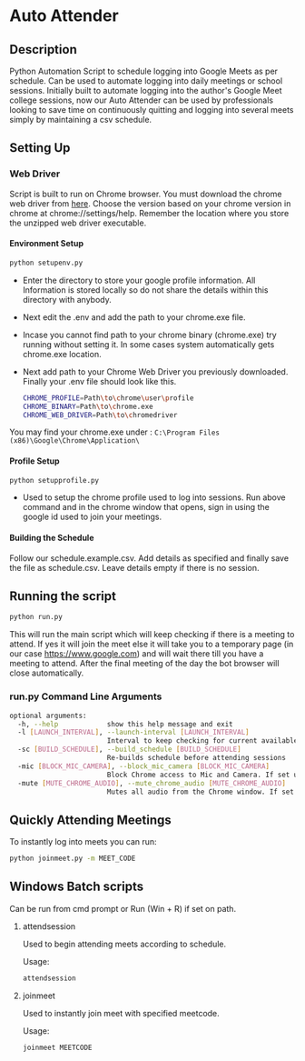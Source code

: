 # Auto Attender

## Description

Python Automation Script to schedule logging into Google Meets as per schedule. Can be used to automate logging into daily meetings or school sessions. Initially built to automate logging into the author's Google Meet college sessions, now our Auto Attender can be used by professionals looking to save time on continuously quitting and logging into several meets simply by maintaining a csv schedule.

## Setting Up

### Web Driver

Script is built to run on Chrome browser. You must download the chrome web driver from [here](https://sites.google.com/a/chromium.org/chromedriver/downloads). Choose the version based on your chrome version in chrome at chrome://settings/help. Remember the location where you store the unzipped web driver executable.

#### Environment Setup

```bash
python setupenv.py
```

- Enter the directory to store your google profile information. All Information is stored locally so do not share the details within this directory with anybody.

- Next edit the .env and add the path to your chrome.exe file.

- Incase you cannot find path to your chrome binary (chrome.exe) try running without setting it. In some cases system automatically gets chrome.exe location.

- Next add path to your Chrome Web Driver you previously downloaded. Finally your .env file should look like this.

  ```bash
  CHROME_PROFILE=Path\to\chrome\user\profile
  CHROME_BINARY=Path\to\chrome.exe
  CHROME_WEB_DRIVER=Path\to\chromedriver
  ```

You may find your chrome.exe under : `C:\Program Files (x86)\Google\Chrome\Application\`

#### Profile Setup

```bash
python setupprofile.py
```

- Used to setup the chrome profile used to log into sessions. Run above command and in the chrome window that opens, sign in using the google id used to join your meetings.

#### Building the Schedule

Follow our schedule.example.csv. Add details as specified and finally save the file as schedule.csv. Leave details empty if there is no session.

## Running the script

```bash
python run.py
```

This will run the main script which will keep checking if there is a meeting to attend. If yes it will join the meet else it will take you to a temporary page (in our case https://www.google.com) and will wait there till you have a meeting to attend. After the final meeting of the day the bot browser will close automatically.

### run.py Command Line Arguments

```bash
optional arguments:
  -h, --help            show this help message and exit
  -l [LAUNCH_INTERVAL], --launch-interval [LAUNCH_INTERVAL]
                        Interval to keep checking for current available session
  -sc [BUILD_SCHEDULE], --build_schedule [BUILD_SCHEDULE]
                        Re-builds schedule before attending sessions
  -mic [BLOCK_MIC_CAMERA], --block_mic_camera [BLOCK_MIC_CAMERA]
                        Block Chrome access to Mic and Camera. If set user cannot manually give access to camera or mic
  -mute [MUTE_CHROME_AUDIO], --mute_chrome_audio [MUTE_CHROME_AUDIO]
                        Mutes all audio from the Chrome window. If set user cannot manually un-mute
```

## Quickly Attending Meetings

To instantly log into meets you can run:

```bash
python joinmeet.py -m MEET_CODE
```

## Windows Batch scripts

Can be run from cmd prompt or Run (Win + R) if set on path.

1. attendsession

   Used to begin attending meets according to schedule.

   Usage:

   ```bash
   attendsession
   ```

2. joinmeet

   Used to instantly join meet with specified meetcode.

   Usage:

   ```bash
   joinmeet MEETCODE
   ```
